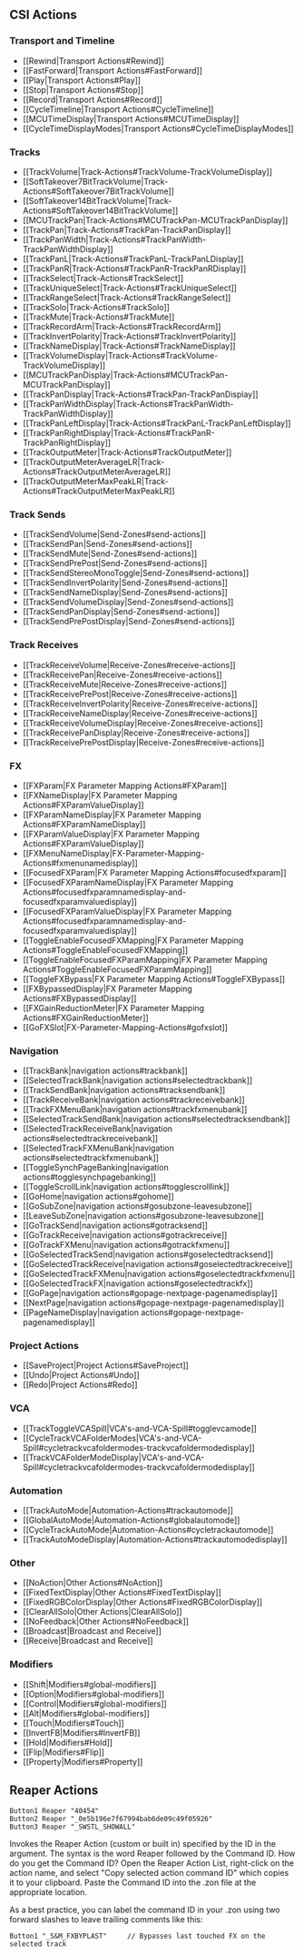 ## CSI Actions

### Transport and Timeline
* [[Rewind|Transport Actions#Rewind]]
* [[FastForward|Transport Actions#FastForward]]
* [[Play|Transport Actions#Play]]
* [[Stop|Transport Actions#Stop]]
* [[Record|Transport Actions#Record]]
* [[CycleTimeline|Transport Actions#CycleTimeline]]
* [[MCUTimeDisplay|Transport Actions#MCUTimeDisplay]]
* [[CycleTimeDisplayModes|Transport Actions#CycleTimeDisplayModes]]

### Tracks
* [[TrackVolume|Track-Actions#TrackVolume-TrackVolumeDisplay]]
* [[SoftTakeover7BitTrackVolume|Track-Actions#SoftTakeover7BitTrackVolume]]
* [[SoftTakeover14BitTrackVolume|Track-Actions#SoftTakeover14BitTrackVolume]]
* [[MCUTrackPan|Track-Actions#MCUTrackPan-MCUTrackPanDisplay]]
* [[TrackPan|Track-Actions#TrackPan-TrackPanDisplay]]
* [[TrackPanWidth|Track-Actions#TrackPanWidth-TrackPanWidthDisplay]]
* [[TrackPanL|Track-Actions#TrackPanL-TrackPanLDisplay]]
* [[TrackPanR|Track-Actions#TrackPanR-TrackPanRDisplay]]
* [[TrackSelect|Track-Actions#TrackSelect]]
* [[TrackUniqueSelect|Track-Actions#TrackUniqueSelect]]
* [[TrackRangeSelect|Track-Actions#TrackRangeSelect]]
* [[TrackSolo|Track-Actions#TrackSolo]]
* [[TrackMute|Track-Actions#TrackMute]]
* [[TrackRecordArm|Track-Actions#TrackRecordArm]]
* [[TrackInvertPolarity|Track-Actions#TrackInvertPolarity]]
* [[TrackNameDisplay|Track-Actions#TrackNameDisplay]]
* [[TrackVolumeDisplay|Track-Actions#TrackVolume-TrackVolumeDisplay]]
* [[MCUTrackPanDisplay|Track-Actions#MCUTrackPan-MCUTrackPanDisplay]]
* [[TrackPanDisplay|Track-Actions#TrackPan-TrackPanDisplay]]
* [[TrackPanWidthDisplay|Track-Actions#TrackPanWidth-TrackPanWidthDisplay]]
* [[TrackPanLeftDisplay|Track-Actions#TrackPanL-TrackPanLeftDisplay]]
* [[TrackPanRightDisplay|Track-Actions#TrackPanR-TrackPanRightDisplay]]
* [[TrackOutputMeter|Track-Actions#TrackOutputMeter]]
* [[TrackOutputMeterAverageLR|Track-Actions#TrackOutputMeterAverageLR]]
* [[TrackOutputMeterMaxPeakLR|Track-Actions#TrackOutputMeterMaxPeakLR]]

### Track Sends
* [[TrackSendVolume|Send-Zones#send-actions]]
* [[TrackSendPan|Send-Zones#send-actions]]
* [[TrackSendMute|Send-Zones#send-actions]]
* [[TrackSendPrePost|Send-Zones#send-actions]]
* [[TrackSendStereoMonoToggle|Send-Zones#send-actions]]
* [[TrackSendInvertPolarity|Send-Zones#send-actions]]
* [[TrackSendNameDisplay|Send-Zones#send-actions]]
* [[TrackSendVolumeDisplay|Send-Zones#send-actions]]
* [[TrackSendPanDisplay|Send-Zones#send-actions]]
* [[TrackSendPrePostDisplay|Send-Zones#send-actions]]

### Track Receives
* [[TrackReceiveVolume|Receive-Zones#receive-actions]]
* [[TrackReceivePan|Receive-Zones#receive-actions]]
* [[TrackReceiveMute|Receive-Zones#receive-actions]]
* [[TrackReceivePrePost|Receive-Zones#receive-actions]] 
* [[TrackReceiveInvertPolarity|Receive-Zones#receive-actions]] 
* [[TrackReceiveNameDisplay|Receive-Zones#receive-actions]] 
* [[TrackReceiveVolumeDisplay|Receive-Zones#receive-actions]]
* [[TrackReceivePanDisplay|Receive-Zones#receive-actions]]
* [[TrackReceivePrePostDisplay|Receive-Zones#receive-actions]]

### FX
* [[FXParam|FX Parameter Mapping Actions#FXParam]] 
* [[FXNameDisplay|FX Parameter Mapping Actions#FXParamValueDisplay]] 
* [[FXParamNameDisplay|FX Parameter Mapping Actions#FXParamNameDisplay]] 
* [[FXParamValueDisplay|FX Parameter Mapping Actions#FXParamValueDisplay]] 
* [[FXMenuNameDisplay|FX-Parameter-Mapping-Actions#fxmenunamedisplay]]
* [[FocusedFXParam|FX Parameter Mapping Actions#focusedfxparam]]
* [[FocusedFXParamNameDisplay|FX Parameter Mapping Actions#focusedfxparamnamedisplay-and-focusedfxparamvaluedisplay]]
* [[FocusedFXParamValueDisplay|FX Parameter Mapping Actions#focusedfxparamnamedisplay-and-focusedfxparamvaluedisplay]]
* [[ToggleEnableFocusedFXMapping|FX Parameter Mapping Actions#ToggleEnableFocusedFXMapping]]
* [[ToggleEnableFocusedFXParamMapping|FX Parameter Mapping Actions#ToggleEnableFocusedFXParamMapping]]
* [[ToggleFXBypass|FX Parameter Mapping Actions#ToggleFXBypass]]
* [[FXBypassedDisplay|FX Parameter Mapping Actions#FXBypassedDisplay]]
* [[FXGainReductionMeter|FX Parameter Mapping Actions#FXGainReductionMeter]]
* [[GoFXSlot|FX-Parameter-Mapping-Actions#gofxslot]]

### Navigation
* [[TrackBank|navigation actions#trackbank]]
* [[SelectedTrackBank|navigation actions#selectedtrackbank]]
* [[TrackSendBank|navigation actions#tracksendbank]]
* [[TrackReceiveBank|navigation actions#trackreceivebank]]
* [[TrackFXMenuBank|navigation actions#trackfxmenubank]]
* [[SelectedTrackSendBank|navigation actions#selectedtracksendbank]]
* [[SelectedTrackReceiveBank|navigation actions#selectedtrackreceivebank]]
* [[SelectedTrackFXMenuBank|navigation actions#selectedtrackfxmenubank]]
* [[ToggleSynchPageBanking|navigation actions#togglesynchpagebanking]]
* [[ToggleScrollLink|navigation actions#togglescrolllink]]
* [[GoHome|navigation actions#gohome]]
* [[GoSubZone|navigation actions#gosubzone-leavesubzone]]
* [[LeaveSubZone|navigation actions#gosubzone-leavesubzone]]
* [[GoTrackSend|navigation actions#gotracksend]]
* [[GoTrackReceive|navigation actions#gotrackreceive]]
* [[GoTrackFXMenu|navigation actions#gotrackfxmenu]]
* [[GoSelectedTrackSend|navigation actions#goselectedtracksend]]
* [[GoSelectedTrackReceive|navigation actions#goselectedtrackreceive]]
* [[GoSelectedTrackFXMenu|navigation actions#goselectedtrackfxmenu]]
* [[GoSelectedTrackFX|navigation actions#goselectedtrackfx]]
* [[GoPage|navigation actions#gopage-nextpage-pagenamedisplay]]
* [[NextPage|navigation actions#gopage-nextpage-pagenamedisplay]]
* [[PageNameDisplay|navigation actions#gopage-nextpage-pagenamedisplay]]

### Project Actions
* [[SaveProject|Project Actions#SaveProject]]
* [[Undo|Project Actions#Undo]]
* [[Redo|Project Actions#Redo]]

### VCA
* [[TrackToggleVCASpill|VCA's-and-VCA-Spill#togglevcamode]]
* [[CycleTrackVCAFolderModes|VCA's-and-VCA-Spill#cycletrackvcafoldermodes-trackvcafoldermodedisplay]]
* [[TrackVCAFolderModeDisplay|VCA's-and-VCA-Spill#cycletrackvcafoldermodes-trackvcafoldermodedisplay]]

### Automation
* [[TrackAutoMode|Automation-Actions#trackautomode]]
* [[GlobalAutoMode|Automation-Actions#globalautomode]]
* [[CycleTrackAutoMode|Automation-Actions#cycletrackautomode]]
* [[TrackAutoModeDisplay|Automation-Actions#trackautomodedisplay]]

### Other
* [[NoAction|Other Actions#NoAction]]
* [[FixedTextDisplay|Other Actions#FixedTextDisplay]]
* [[FixedRGBColorDisplay|Other Actions#FixedRGBColorDisplay]]
* [[ClearAllSolo|Other Actions|ClearAllSolo]]
* [[NoFeedback|Other Actions#NoFeedback]]
* [[Broadcast|Broadcast and Receive]]
* [[Receive|Broadcast and Receive]]

### Modifiers
* [[Shift|Modifiers#global-modifiers]]
* [[Option|Modifiers#global-modifiers]]
* [[Control|Modifiers#global-modifiers]]
* [[Alt|Modifiers#global-modifiers]]
* [[Touch|Modifiers#Touch]]
* [[InvertFB|Modifiers#InvertFB]]
* [[Hold|Modifiers#Hold]]
* [[Flip|Modifiers#Flip]]
* [[Property|Modifiers#Property]]

## Reaper Actions
```    
Button1 Reaper "40454"    
Button2 Reaper "_0e5b196e7f67994bab6de09c49f05926"    
Button3 Reaper "_SWSTL_SHOWALL"    
```
Invokes the Reaper Action (custom or built in) specified by the ID in the argument. The syntax is the word Reaper followed by the Command ID. How do you get the Command ID? Open the Reaper Action List, right-click on the action name, and select "Copy selected action command ID" which copies it to your clipboard. Paste the Command ID into the .zon file at the appropriate location. 

As a best practice, you can label the command ID in your .zon using two forward slashes to leave trailing comments like this:
```    
Button1 "_S&M_FXBYPLAST"     // Bypasses last touched FX on the selected track
```


